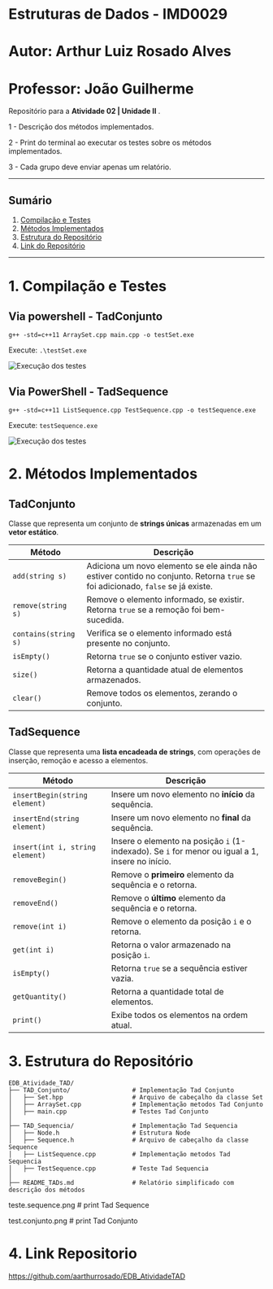 # Estruturas de Dados - IMD0029
# Autor: Arthur Luiz Rosado Alves
# Professor: João Guilherme

Repositório para a **Atividade 02 | Unidade II** .

1 - Descrição dos métodos implementados. 

2 - Print do terminal ao executar os testes sobre os métodos implementados. 

3 - Cada grupo deve enviar apenas um relatório. 

---

##  Sumário
1. [Compilação e Testes](#c1)  
2. [Métodos Implementados](#c2)  
3. [Estrutura do Repositório](#c3)  
4. [Link do Repositório](#c4)  

---

# <a name="c1"></a>1. Compilação e Testes

## Via powershell - TadConjunto

``` g++ -std=c++11 ArraySet.cpp main.cpp -o testSet.exe ```

Execute: ``` .\testSet.exe ```

<img src="test.conjunto.png" alt="Execução dos testes">

## Via PowerShell - TadSequence

``` g++ -std=c++11 ListSequence.cpp TestSequence.cpp -o testSequence.exe ```

Execute: ``` testSequence.exe ```

<img src="teste.sequence.png" alt="Execução dos testes">

# <a name="c2"></a>2. Métodos Implementados

## TadConjunto

Classe que representa um conjunto de **strings únicas** armazenadas em um **vetor estático**.

| Método | Descrição |
|--------|------------|
| `add(string s)` | Adiciona um novo elemento se ele ainda não estiver contido no conjunto. Retorna `true` se foi adicionado, `false` se já existe. |
| `remove(string s)` | Remove o elemento informado, se existir. Retorna `true` se a remoção foi bem-sucedida. |
| `contains(string s)` | Verifica se o elemento informado está presente no conjunto. |
| `isEmpty()` | Retorna `true` se o conjunto estiver vazio. |
| `size()` | Retorna a quantidade atual de elementos armazenados. |
| `clear()` | Remove todos os elementos, zerando o conjunto. |

## TadSequence

Classe que representa uma **lista encadeada de strings**, com operações de inserção, remoção e acesso a elementos.

| Método | Descrição |
|--------|------------|
| `insertBegin(string element)` | Insere um novo elemento no **início** da sequência. |
| `insertEnd(string element)` | Insere um novo elemento no **final** da sequência. |
| `insert(int i, string element)` | Insere o elemento na posição `i` (1-indexado). Se `i` for menor ou igual a 1, insere no início. |
| `removeBegin()` | Remove o **primeiro** elemento da sequência e o retorna. |
| `removeEnd()` | Remove o **último** elemento da sequência e o retorna. |
| `remove(int i)` | Remove o elemento da posição `i` e o retorna. |
| `get(int i)` | Retorna o valor armazenado na posição `i`. |
| `isEmpty()` | Retorna `true` se a sequência estiver vazia. |
| `getQuantity()` | Retorna a quantidade total de elementos. |
| `print()` | Exibe todos os elementos na ordem atual. |

# <a name="c3"></a>3. Estrutura do Repositório
```
EDB_Atividade_TAD/
├── TAD_Conjunto/                 # Implementação Tad Conjunto
│   ├── Set.hpp                   # Arquivo de cabeçalho da classe Set
│   ├── ArraySet.cpp              # Implementação metodos Tad Conjunto
│   ├── main.cpp                  # Testes Tad Conjunto
│
├── TAD_Sequencia/                # Implementação Tad Sequencia
│   ├── Node.h                    # Estrutura Node
│   ├── Sequence.h                # Arquivo de cabeçalho da classe Sequence
│   ├── ListSequence.cpp          # Implementação metodos Tad Sequencia
│   ├── TestSequence.cpp          # Teste Tad Sequencia
│
├── README_TADs.md                # Relatório simplificado com descrição dos métodos
```
teste.sequence.png # print Tad Sequence

test.conjunto.png # print Tad Conjunto

# <a name="c4"></a>4. Link Repositorio

https://github.com/aarthurrosado/EDB_AtividadeTAD
